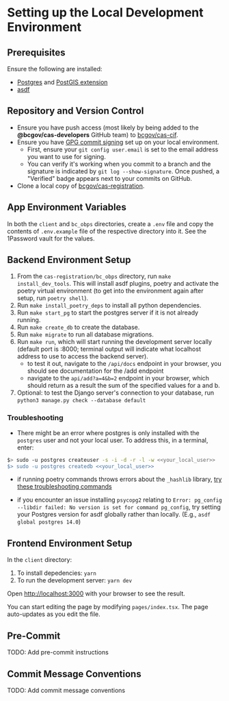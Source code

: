 # Setting up the Local Development Environment

## Prerequisites

Ensure the following are installed:

- [Postgres](https://www.postgresql.org/) and [PostGIS extension](https://postgis.net/documentation/getting_started/)
- [asdf](https://asdf-vm.com/)

## Repository and Version Control

- Ensure you have push access (most likely by being added to the **@bcgov/cas-developers** GitHub team) to [bcgov/cas-cif](https://github.com/bcgov/cas-cif).
- Ensure you have [GPG commit signing](https://docs.github.com/en/github/authenticating-to-github/signing-commits) set up on your local environment.
  - First, ensure your `git config user.email` is set to the email address you want to use for signing.
  - You can verify it's working when you commit to a branch and the signature is indicated by `git log --show-signature`. Once pushed, a "Verified" badge appears next to your commits on GitHub.
- Clone a local copy of [bcgov/cas-registration](https://github.com/bcgov/cas-registration).

## App Environment Variables

In both the `client` and `bc_obps` directories, create a `.env` file and copy the contents of `.env.example` file of the respective directory into it. See the 1Password vault for the values.

## Backend Environment Setup

1. From the `cas-registration/bc_obps` directory, run `make install_dev_tools`. This will install asdf plugins, poetry and activate the poetry virtual environment (to get into the environment again after setup, run `poetry shell`).
2. Run `make install_poetry_deps` to install all python dependencies.
3. Run `make start_pg` to start the postgres server if it is not already running.
4. Run `make create_db` to create the database.
5. Run `make migrate` to run all database migrations.
6. Run `make run`, which will start running the development server locally (default port is :8000; terminal output will indicate what localhost address to use to access the backend server).
   - to test it out, navigate to the `/api/docs` endpoint in your browser, you should see documentation for the /add endpoint
   - navigate to the `api/add?a=4&b=2` endpoint in your browser, which should return as a result the sum of the specified values for a and b.
7. Optional: to test the Django server's connection to your database, run `python3 manage.py check --database default`

### Troubleshooting

- There might be an error where postgres is only installed with the `postgres` user and not your local user.
  To address this, in a terminal, enter:

```bash
$> sudo -u postgres createuser -s -i -d -r -l -w <<your_local_user>>
$> sudo -u postgres createdb <<your_local_user>>
```

- if running poetry commands throws errors about the `_hashlib` library, [try these troubleshooting commands](https://github.com/python-poetry/poetry/issues/7695#issuecomment-1572825140)

- if you encounter an issue installing `psycopg2` relating to `Error: pg_config --libdir failed: No version is set for command pg_config`, try setting your Postgres version for asdf globally rather than locally. (E.g., `asdf global postgres 14.0`)

## Frontend Environment Setup

In the `client` directory:

1. To install depedencies: `yarn`
2. To run the development server: `yarn dev`

Open [http://localhost:3000](http://localhost:3000) with your browser to see the result.

You can start editing the page by modifying `pages/index.tsx`. The page auto-updates as you edit the file.

## Pre-Commit

TODO: Add pre-commit instructions

## Commit Message Conventions

TODO: Add commit message conventions
